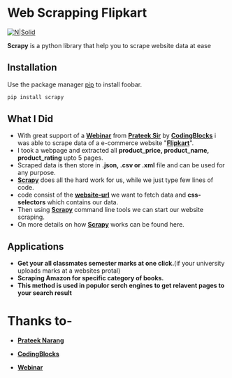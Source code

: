 # Web Scrapping Flipkart
[![N|Solid](https://www.python.org/static/community_logos/python-powered-w-200x80.png)](https://nodesource.com/products/nsolid)

**Scrapy** is a python library that help you to scrape website data at ease

## Installation

Use the package manager [pip](https://pip.pypa.io/en/stable/) to install foobar.

```bash
pip install scrapy
```
## What I Did

- With great support of a **[Webinar]** from **[Prateek Sir]** by **[CodingBlocks]** i was able to scrape data of a e-commerce website "**[Flipkart]**".
- I took a webpage and extracted all **product_price, product_name, product_rating** upto 5 pages.
- Scraped data is then store in **.json, .csv or .xml** file and can be used for any purpose.
- **[Scrapy]** does all the hard work for us, while we just type few lines of code.
- code consist of the **[website-url]** we want to fetch data and **css-selectors** which contains our data.
- Then using  **[Scrapy]** command line tools we can start our website scraping.
- On more details on how **[Scrapy]** works can be found here.

## Applications
- **Get your all classmates semester marks at one click.**(if your university uploads marks at a websites protal) 
-  **Scraping Amazon for specific category of books.**
- **This method is used in populor serch engines to get relavent pages to your search result**

# Thanks to-
- **[Prateek Narang]**
- **[CodingBlocks]**
- **[Webinar]**

    [Webinar]: <https://www.youtube.com/watch?v=oRj9-3gEOA8>
    [Prateek Sir]: <https://github.com/prateek27>
    [CodingBlocks]: <https://online.codingblocks.com/>
    [Prateek Narang]: <https://github.com/prateek27>
    [Flipkart]: <https://www.flipkart.com/>
    [Scrapy]: <https://scrapy.org/>
    [website-url]: <https://www.flipkart.com/search?q=mobiles&otracker=search&otracker1=search&marketplace=FLIPKART&as-show=on&as=off>
    
